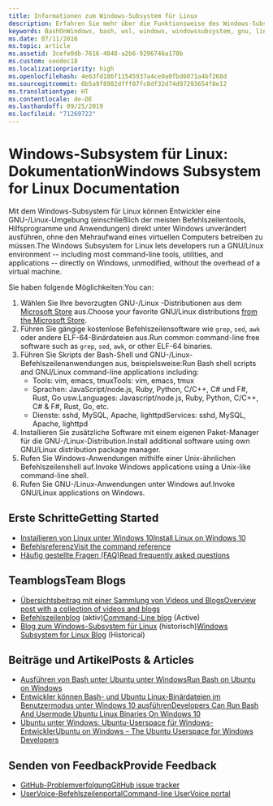 ```yaml
---
title: Informationen zum Windows-Subsystem für Linux
description: Erfahren Sie mehr über die Funktionsweise des Windows-Subsystems für Linux.
keywords: BashOnWindows, bash, wsl, windows, windowssubsystem, gnu, linux
ms.date: 07/11/2016
ms.topic: article
ms.assetid: 3cefe0db-7616-4848-a2b6-9296746a178b
ms.custom: seodec18
ms.localizationpriority: high
ms.openlocfilehash: 4e63fd186f11545937a4ce0a0fbd6071a4bf268d
ms.sourcegitcommit: 0b5a9f8982dfff07fc8df32d74d97293654f8e12
ms.translationtype: HT
ms.contentlocale: de-DE
ms.lasthandoff: 09/25/2019
ms.locfileid: "71269722"
---
```

# <a name="windows-subsystem-for-linux-documentation"></a><span data-ttu-id="5ae95-104">Windows-Subsystem für Linux: Dokumentation</span><span class="sxs-lookup"><span data-stu-id="5ae95-104">Windows Subsystem for Linux Documentation</span></span>

<span data-ttu-id="5ae95-105">Mit dem Windows-Subsystem für Linux können Entwickler eine GNU-/Linux-Umgebung (einschließlich der meisten Befehlszeilentools, Hilfsprogramme und Anwendungen) direkt unter Windows unverändert ausführen, ohne den Mehraufwand eines virtuellen Computers betreiben zu müssen.</span><span class="sxs-lookup"><span data-stu-id="5ae95-105">The Windows Subsystem for Linux lets developers run a GNU/Linux environment -- including most command-line tools, utilities, and applications -- directly on Windows, unmodified, without the overhead of a virtual machine.</span></span>  

<span data-ttu-id="5ae95-106">Sie haben folgende Möglichkeiten:</span><span class="sxs-lookup"><span data-stu-id="5ae95-106">You can:</span></span>

1. <span data-ttu-id="5ae95-107">Wählen Sie Ihre bevorzugten GNU-/Linux -Distributionen aus dem [Microsoft Store](https://aka.ms/wslstore) aus.</span><span class="sxs-lookup"><span data-stu-id="5ae95-107">Choose your favorite GNU/Linux distributions [from the Microsoft Store](https://aka.ms/wslstore).</span></span>
1. <span data-ttu-id="5ae95-108">Führen Sie gängige kostenlose Befehlszeilensoftware wie `grep`, `sed`, `awk` oder andere ELF-64-Binärdateien aus.</span><span class="sxs-lookup"><span data-stu-id="5ae95-108">Run common command-line free software such as `grep`, `sed`, `awk`, or other ELF-64 binaries.</span></span> 
1. <span data-ttu-id="5ae95-109">Führen Sie Skripts der Bash-Shell und GNU-/Linux-Befehlszeilenanwendungen aus, beispielsweise:</span><span class="sxs-lookup"><span data-stu-id="5ae95-109">Run Bash shell scripts and GNU/Linux command-line applications including:</span></span>  
    * <span data-ttu-id="5ae95-110">Tools: vim, emacs, tmux</span><span class="sxs-lookup"><span data-stu-id="5ae95-110">Tools: vim, emacs, tmux</span></span>
    * <span data-ttu-id="5ae95-111">Sprachen: JavaScript/node.js, Ruby, Python, C/C++, C# und F#, Rust, Go usw.</span><span class="sxs-lookup"><span data-stu-id="5ae95-111">Languages: Javascript/node.js, Ruby, Python, C/C++, C# & F#, Rust, Go, etc.</span></span>
    * <span data-ttu-id="5ae95-112">Dienste: sshd, MySQL, Apache, lighttpd</span><span class="sxs-lookup"><span data-stu-id="5ae95-112">Services: sshd, MySQL, Apache, lighttpd</span></span>
1. <span data-ttu-id="5ae95-113">Installieren Sie zusätzliche Software mit einem eigenen Paket-Manager für die GNU-/Linux-Distribution.</span><span class="sxs-lookup"><span data-stu-id="5ae95-113">Install additional software using own GNU/Linux distribution package manager.</span></span>
1. <span data-ttu-id="5ae95-114">Rufen Sie Windows-Anwendungen mithilfe einer Unix-ähnlichen Befehlszeilenshell auf.</span><span class="sxs-lookup"><span data-stu-id="5ae95-114">Invoke Windows applications using a Unix-like command-line shell.</span></span>
1. <span data-ttu-id="5ae95-115">Rufen Sie GNU-/Linux-Anwendungen unter Windows auf.</span><span class="sxs-lookup"><span data-stu-id="5ae95-115">Invoke GNU/Linux applications on Windows.</span></span>

## <a name="getting-started"></a><span data-ttu-id="5ae95-116">Erste Schritte</span><span class="sxs-lookup"><span data-stu-id="5ae95-116">Getting Started</span></span>

* [<span data-ttu-id="5ae95-117">Installieren von Linux unter Windows 10</span><span class="sxs-lookup"><span data-stu-id="5ae95-117">Install Linux on Windows 10</span></span>](install-win10.md)
* [<span data-ttu-id="5ae95-118">Befehlsreferenz</span><span class="sxs-lookup"><span data-stu-id="5ae95-118">Visit the command reference</span></span>](reference.md)
* [<span data-ttu-id="5ae95-119">Häufig gestellte Fragen (FAQ)</span><span class="sxs-lookup"><span data-stu-id="5ae95-119">Read frequently asked questions</span></span>](faq.md)

## <a name="team-blogs"></a><span data-ttu-id="5ae95-120">Teamblogs</span><span class="sxs-lookup"><span data-stu-id="5ae95-120">Team Blogs</span></span>
*  [<span data-ttu-id="5ae95-121">Übersichtsbeitrag mit einer Sammlung von Videos und Blogs</span><span class="sxs-lookup"><span data-stu-id="5ae95-121">Overview post with a collection of videos and blogs</span></span>](https://blogs.msdn.microsoft.com/commandline/learn-about-windows-console-and-windows-subsystem-for-linux-wsl/)
* <span data-ttu-id="5ae95-122">[Befehlszeilenblog](https://blogs.msdn.microsoft.com/commandline/) (aktiv)</span><span class="sxs-lookup"><span data-stu-id="5ae95-122">[Command-Line blog](https://blogs.msdn.microsoft.com/commandline/) (Active)</span></span>
* <span data-ttu-id="5ae95-123">[Blog zum Windows-Subsystem für Linux](https://blogs.msdn.microsoft.com/wsl/) (historisch)</span><span class="sxs-lookup"><span data-stu-id="5ae95-123">[Windows Subsystem for Linux Blog](https://blogs.msdn.microsoft.com/wsl/) (Historical)</span></span>

## <a name="posts--articles"></a><span data-ttu-id="5ae95-124">Beiträge und Artikel</span><span class="sxs-lookup"><span data-stu-id="5ae95-124">Posts & Articles</span></span>
* [<span data-ttu-id="5ae95-125">Ausführen von Bash unter Ubuntu unter Windows</span><span class="sxs-lookup"><span data-stu-id="5ae95-125">Run Bash on Ubuntu on Windows</span></span>](https://blogs.windows.com/buildingapps/2016/03/30/run-bash-on-ubuntu-on-windows/)
* [<span data-ttu-id="5ae95-126">Entwickler können Bash- und Ubuntu Linux-Binärdateien im Benutzermodus unter Windows 10 ausführen</span><span class="sxs-lookup"><span data-stu-id="5ae95-126">Developers Can Run Bash And Usermode Ubuntu Linux Binaries On Windows 10</span></span>](https://www.hanselman.com/blog/DevelopersCanRunBashShellAndUsermodeUbuntuLinuxBinariesOnWindows10.aspx)
* [<span data-ttu-id="5ae95-127">Ubuntu unter Windows: Ubuntu-Userspace für Windows-Entwickler</span><span class="sxs-lookup"><span data-stu-id="5ae95-127">Ubuntu on Windows – The Ubuntu Userspace for Windows Developers</span></span>](https://insights.ubuntu.com/2016/03/30/ubuntu-on-windows-the-ubuntu-userspace-for-windows-developers/) 

## <a name="provide-feedback"></a><span data-ttu-id="5ae95-128">Senden von Feedback</span><span class="sxs-lookup"><span data-stu-id="5ae95-128">Provide Feedback</span></span>
* [<span data-ttu-id="5ae95-129">GitHub-Problemverfolgung</span><span class="sxs-lookup"><span data-stu-id="5ae95-129">GitHub issue tracker</span></span>](https://github.com/Microsoft/BashOnWindows/issues)
* [<span data-ttu-id="5ae95-130">UserVoice-Befehlszeilenportal</span><span class="sxs-lookup"><span data-stu-id="5ae95-130">Command-line UserVoice portal</span></span>](https://wpdev.uservoice.com/forums/266908-command-prompt-console-bash-on-ubuntu-on-windo/category/161892-bash)
